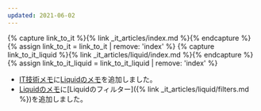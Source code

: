 ```yaml
---
updated: 2021-06-02
---
```

{% capture link_to_it %}{% link _it_articles/index.md %}{% endcapture %}
{% assign link_to_it = link_to_it | remove: 'index' %}
{% capture link_to_it_liquid %}{% link _it_articles/liquid/index.md %}{% endcapture %}
{% assign link_to_it_liquid = link_to_it_liquid | remove: 'index' %}

- [IT技術メモ]({{link_to_it}})に[Liquidのメモ]({{link_to_it_liquid}})を追加しました。
- [Liquidのメモ]({{link_to_it_liquid}})に[Liquidのフィルター]({% link _it_articles/liquid/filters.md %})を追加しました。
